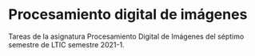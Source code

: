 # Procesamiento digital de imágenes
Tareas de la asignatura Procesamiento Digital de Imágenes del séptimo semestre de LTIC semestre 2021-1.

